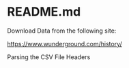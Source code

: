 # README.md

Download Data from the following site:

https://www.wunderground.com/history/

Parsing the CSV File Headers

<!-- Run high_lows.py in Python -->

